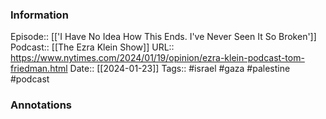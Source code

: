 ### Information

Episode:: [['I Have No Idea How This Ends. I've Never Seen It So Broken']]
Podcast:: [[The Ezra Klein Show]]
URL:: https://www.nytimes.com/2024/01/19/opinion/ezra-klein-podcast-tom-friedman.html
Date:: [[2024-01-23]]
Tags:: #israel #gaza #palestine 
#podcast


### Annotations

